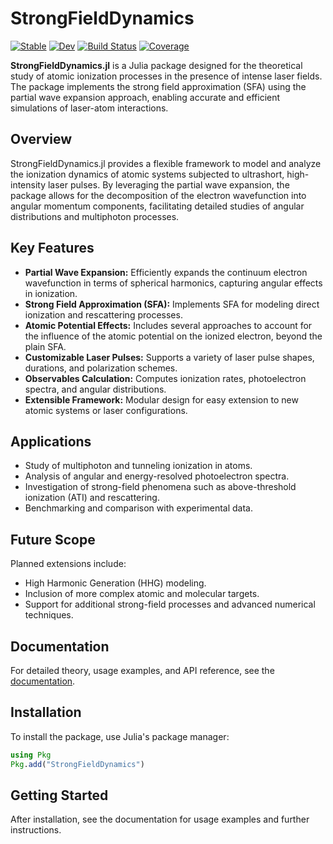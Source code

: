 # StrongFieldDynamics

[![Stable](https://img.shields.io/badge/docs-stable-blue.svg)](https://AlokaSahoo.github.io/StrongFieldDynamics.jl/stable/)
[![Dev](https://img.shields.io/badge/docs-dev-blue.svg)](https://AlokaSahoo.github.io/StrongFieldDynamics.jl/dev/)
[![Build Status](https://github.com/AlokaSahoo/StrongFieldDynamics.jl/actions/workflows/CI.yml/badge.svg?branch=main)](https://github.com/AlokaSahoo/StrongFieldDynamics.jl/actions/workflows/CI.yml?query=branch%3Amain)
[![Coverage](https://codecov.io/gh/AlokaSahoo/StrongFieldDynamics.jl/branch/main/graph/badge.svg)](https://codecov.io/gh/AlokaSahoo/StrongFieldDynamics.jl)

**StrongFieldDynamics.jl** is a Julia package designed for the theoretical study of atomic ionization processes in the presence of intense laser fields. The package implements the strong field approximation (SFA) using the partial wave expansion approach, enabling accurate and efficient simulations of laser-atom interactions.

## Overview

StrongFieldDynamics.jl provides a flexible framework to model and analyze the ionization dynamics of atomic systems subjected to ultrashort, high-intensity laser pulses. By leveraging the partial wave expansion, the package allows for the decomposition of the electron wavefunction into angular momentum components, facilitating detailed studies of angular distributions and multiphoton processes.

## Key Features

- **Partial Wave Expansion:** Efficiently expands the continuum electron wavefunction in terms of spherical harmonics, capturing angular effects in ionization.
- **Strong Field Approximation (SFA):** Implements SFA for modeling direct ionization and rescattering processes.
- **Atomic Potential Effects:** Includes several approaches to account for the influence of the atomic potential on the ionized electron, beyond the plain SFA.
- **Customizable Laser Pulses:** Supports a variety of laser pulse shapes, durations, and polarization schemes.
- **Observables Calculation:** Computes ionization rates, photoelectron spectra, and angular distributions.
- **Extensible Framework:** Modular design for easy extension to new atomic systems or laser configurations.

## Applications

- Study of multiphoton and tunneling ionization in atoms.
- Analysis of angular and energy-resolved photoelectron spectra.
- Investigation of strong-field phenomena such as above-threshold ionization (ATI) and rescattering.
- Benchmarking and comparison with experimental data.

## Future Scope

Planned extensions include:
- High Harmonic Generation (HHG) modeling.
- Inclusion of more complex atomic and molecular targets.
- Support for additional strong-field processes and advanced numerical techniques.

## Documentation

For detailed theory, usage examples, and API reference, see the [documentation](https://AlokaSahoo.github.io/StrongFieldDynamics.jl/stable/).

## Installation

To install the package, use Julia's package manager:

```julia
using Pkg
Pkg.add("StrongFieldDynamics")
```

## Getting Started

After installation, see the documentation for usage examples and further instructions.
